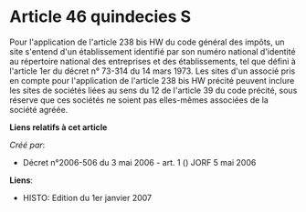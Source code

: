 # Article 46 quindecies S

Pour l'application de l'article 238 bis HW du code général des impôts, un site s'entend d'un établissement identifié par son
numéro national d'identité au répertoire national des entreprises et des établissements, tel que défini à l'article 1er du
décret n° 73-314 du 14 mars 1973. Les sites d'un associé pris en compte pour l'application de l'article 238 bis HW précité
peuvent inclure les sites de sociétés liées au sens du 12 de l'article 39 du code précité, sous réserve que ces sociétés ne
soient pas elles-mêmes associées de la société agréée.

**Liens relatifs à cet article**

_Créé par_:

  - Décret n°2006-506 du 3 mai 2006 - art. 1 () JORF 5 mai 2006

**Liens**:

  - HISTO: Edition du 1er janvier 2007
